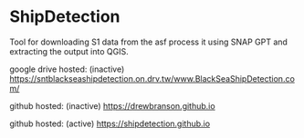 # ShipDetection
Tool for downloading S1 data from the asf process it using SNAP GPT and extracting the output into QGIS.

google drive hosted: (inactive)
https://sntblackseashipdetection.on.drv.tw/www.BlackSeaShipDetection.com/

github hosted: (inactive)
https://drewbranson.github.io

  
github hosted: (active)
https://shipdetection.github.io
